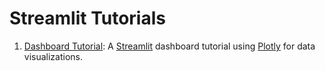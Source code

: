 # Streamlit Tutorials

1. [Dashboard Tutorial](./dashboard-tutorial/): A [Streamlit](https://docs.streamlit.io/) dashboard tutorial using [Plotly](https://plotly.com/python/) for data visualizations.

